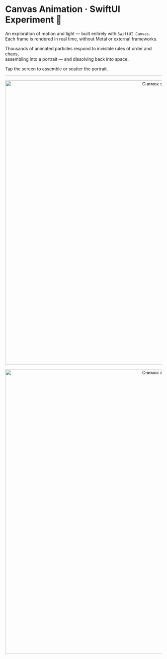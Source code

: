 # Canvas Animation · SwiftUI Experiment 🎨

An exploration of motion and light — built entirely with `SwiftUI Canvas`.  
Each frame is rendered in real time, without Metal or external frameworks.

Thousands of animated particles respond to invisible rules of order and chaos,  
assembling into a portrait — and dissolving back into space.

Tap the screen to assemble or scatter the portrait.

---

<p align="center">
  <img width="1126" height="913" alt="Снимок экрана 2025-10-22 в 21 06 23" src="https://github.com/user-attachments/assets/03887688-3323-4ee5-90c4-c3fb41b0a2f3" />
</p>

<p align="center">
 <img width="1126" height="913" alt="Снимок экрана 2025-10-22 в 21 06 29" src="https://github.com/user-attachments/assets/ed5efd57-144e-4bd5-b412-abc419b5fcde" />
</p>

